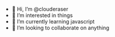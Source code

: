 - 👋 Hi, I’m @clouderaser
- 👀 I’m interested in things
- 🌱 I’m currently learning javascript
- 💞️ I’m looking to collaborate on anything


<!---
clouderaser/clouderaser is a ✨ special ✨ repository because its `README.md` (this file) appears on your GitHub profile.
You can click the Preview link to take a look at your changes.
--->
